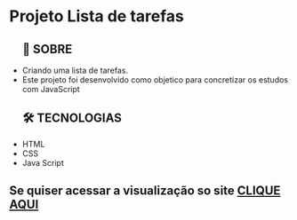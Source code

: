 <h1>Projeto Lista de tarefas</h1>
    <ul>
        <h2>📕 SOBRE</h2>
        <li>Criando uma lista de tarefas.</li>
        <li>Este projeto foi desenvolvido como objetico para concretizar os estudos com JavaScript</li>
    </ul>
    <ul>
        <h2>🛠 TECNOLOGIAS</h2>
        <li>HTML</li>
        <li>CSS</li>
        <li>Java Script</li>
    </ul>
    <h2>Se quiser acessar a visualização so site <a href="https://victoralves87.github.io/projeto-cordel/">CLIQUE AQUI</a></h2>
    
